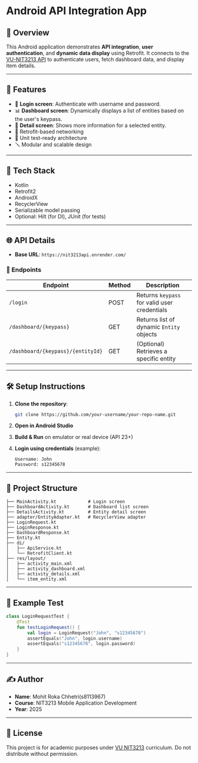 # Android API Integration App

## 📱 Overview

This Android application demonstrates **API integration**, **user authentication**, and **dynamic data display** using Retrofit. It connects to the [VU-NIT3213 API](https://nit3213api.onrender.com/) to authenticate users, fetch dashboard data, and display item details.

---

## 🚀 Features

- 🔐 **Login screen**: Authenticate with username and password.
- 📊 **Dashboard screen**: Dynamically displays a list of entities based on the user's keypass.
- 🧾 **Detail screen**: Shows more information for a selected entity.
- 🔄 Retrofit-based networking
- 🧪 Unit test-ready architecture
- 🪛 Modular and scalable design

---

## 🧰 Tech Stack

- Kotlin
- Retrofit2
- AndroidX
- RecyclerView
- Serializable model passing
- Optional: Hilt (for DI), JUnit (for tests)

---

## 🌐 API Details

- **Base URL**: `https://nit3213api.onrender.com/`

### 🔑 Endpoints

| Endpoint | Method | Description |
|---------|--------|-------------|
| `/login` | POST | Returns `keypass` for valid user credentials |
| `/dashboard/{keypass}` | GET | Returns list of dynamic `Entity` objects |
| `/dashboard/{keypass}/{entityId}` | GET | (Optional) Retrieves a specific entity |

---

## 🛠️ Setup Instructions

1. **Clone the repository**:
   ```bash
   git clone https://github.com/your-username/your-repo-name.git
   ```

2. **Open in Android Studio**

3. **Build & Run** on emulator or real device (API 23+)

4. **Login using credentials** (example):
   ```
   Username: John
   Password: s12345678
   ```

---

## 📂 Project Structure

```
├── MainActivity.kt            # Login screen
├── DashboardActivity.kt       # Dashboard list screen
├── DetailsActivity.kt         # Entity detail screen
├── adapter/EntityAdapter.kt   # RecyclerView adapter
├── LoginRequest.kt
├── LoginResponse.kt
├── DashboardResponse.kt
├── Entity.kt
├── di/
│   ├── ApiService.kt
│   └── RetrofitClient.kt
├── res/layout/
│   ├── activity_main.xml
│   ├── activity_dashboard.xml
│   ├── activity_details.xml
│   └── item_entity.xml
```

---

## 🧪 Example Test

```kotlin
class LoginRequestTest {
    @Test
    fun testLoginRequest() {
        val login = LoginRequest("John", "s12345678")
        assertEquals("John", login.username)
        assertEquals("s12345678", login.password)
    }
}
```

---

## ✍️ Author

- **Name**: Mohit Roka Chhetri(s8113967)
- **Course**: NIT3213 Mobile Application Development
- **Year**: 2025

---

## 📝 License

This project is for academic purposes under [VU NIT3213](https://www.vu.edu.au/) curriculum. Do not distribute without permission.
